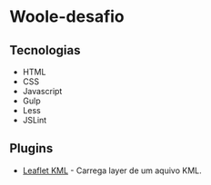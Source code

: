 # Woole-desafio

## Tecnologias

- HTML
- CSS
- Javascript
- Gulp
- Less
- JSLint

## Plugins

- [Leaflet KML](http://harrywood.co.uk/maps/examples/leaflet/kml.view.html) - Carrega layer de um aquivo KML.
